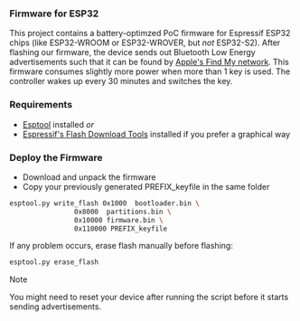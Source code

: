 ### Firmware for ESP32

This project contains a battery-optimzed PoC firmware for Espressif ESP32 chips (like ESP32-WROOM or ESP32-WROVER, but _not_ ESP32-S2).
After flashing our firmware, the device sends out Bluetooth Low Energy advertisements such that it can be found by [Apple's Find My network](https://developer.apple.com/find-my/).
This firmware consumes slightly more power when more than 1 key is used. The controller wakes up every 30 minutes and switches the key.

### Requirements

- [Esptool](https://docs.espressif.com/projects/esptool/en/latest/esp32/installation.html) installed *or*
- [Espressif's Flash Download Tools](https://www.espressif.com/en/support/download/other-tools) installed if you prefer a graphical way

### Deploy the Firmware

- Download and unpack the firmware
- Copy your previously generated PREFIX_keyfile in the same folder 

```bash
esptool.py write_flash 0x1000  bootloader.bin \
                0x8000  partitions.bin \
                0x10000 firmware.bin \
                0x110000 PREFIX_keyfile
```

If any problem occurs, erase flash manually before flashing:

```bash
esptool.py erase_flash
```

> [!NOTE]  
> You might need to reset your device after running the script before it starts sending advertisements.
